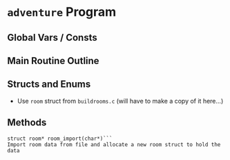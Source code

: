 # `adventure` Program

## Global Vars / Consts

## Main Routine Outline

## Structs and Enums
+ Use `room` struct from `buildrooms.c` (will have to make a copy of it here...)

## Methods

```
struct room* room_import(char*)```
Import room data from file and allocate a new room struct to hold the data

